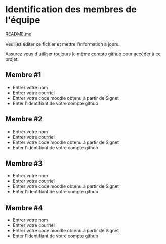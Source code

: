 # Identification des membres de l'équipe
[README.md](README.md)

Veuillez éditer ce fichier et mettre l'information à jours.

Assurez vous d'utiliser toujours le même compte github pour accéder à ce projet.

## Membre #1
- <nomComplet1>Entrer votre nom</nomComplet1>
- <courriel1>Entrer votre courriel</courriel1>
- <codeMoodle1>Entrer votre code moodle obtenu à partir de Signet</codeMoodle1>
- <githubAccount1>Enter l'identifiant de votre compte github</githubAccount1>

## Membre #2
- <nomComplet2>Entrer votre nom</nomComplet2>
- <courriel2>Entrer votre courriel</courriel2>
- <codeMoodle2>Entrer votre code moodle obtenu à partir de Signet</codeMoodle2>
- <githubAccount2>Enter l'identifiant de votre compte github</githubAccount2>

## Membre #3
- <nomComplet3>Entrer votre nom</nomComplet3>
- <courriel3>Entrer votre courriel</courriel3>
- <codeMoodle3>Entrer votre code moodle obtenu à partir de Signet</codeMoodle3>
- <githubAccount3>Enter l'identifiant de votre compte github</githubAccount3>

## Membre #4
- <nomComplet4>Entrer votre nom</nomComplet4>
- <courriel4>Entrer votre courriel</courriel4>
- <codeMoodle4>Entrer votre code moodle obtenu à partir de Signet</codeMoodle4>
- <githubAccount4>Enter l'identifiant de votre compte github</githubAccount4>